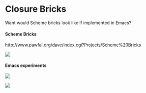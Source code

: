 # Closure Bricks

Want would Scheme bricks look like if implemented in Emacs?

#### Scheme Bricks 

http://www.pawfal.org/dave/index.cgi?Projects/Scheme%20Bricks

![](http://www.pawfal.org/dave/images/sbricks.jpg)

#### Emacs experiments

![](http://s29.postimg.org/udoxiqddz/Screen_Shot_2014_03_05_at_13_27_06.png)

![](http://s16.postimg.org/ra925pn6d/bricks.png)
